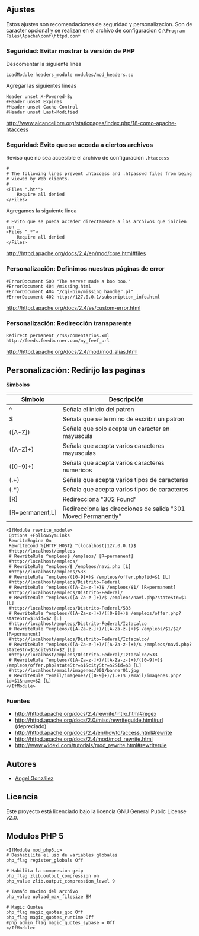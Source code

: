 ## Ajustes

Estos ajustes son recomendaciones de seguridad y personalizacion. Son de caracter opcional y se realizan en el archivo de configuracion `C:\Program Files\Apache\conf\httpd.conf`

### Seguridad: Evitar mostrar la versión de PHP

Descomentar la siguiente linea

~~~
LoadModule headers_module modules/mod_headers.so
~~~

Agregar las siguientes lineas

~~~
Header unset X-Powered-By
#Header unset Expires
#Header unset Cache-Control
#Header unset Last-Modified
~~~

http://www.alcancelibre.org/staticpages/index.php/18-como-apache-htaccess


### Seguridad: Evito que se acceda a ciertos archivos

Reviso que no sea accesible el archivo de configuración `.htaccess`

~~~
#
# The following lines prevent .htaccess and .htpasswd files from being 
# viewed by Web clients. 
#
<Files ".ht*">
    Require all denied
</Files>
~~~

Agregamos la siguiente linea

~~~
# Evito que se pueda acceder directamente a los archivos que inicien con _ 
<Files "_*">
    Require all denied
</Files>
~~~

http://httpd.apache.org/docs/2.4/en/mod/core.html#files

### Personalización: Definimos nuestras páginas de error

~~~
#ErrorDocument 500 "The server made a boo boo."
#ErrorDocument 404 /missing.html
#ErrorDocument 404 "/cgi-bin/missing_handler.pl"
#ErrorDocument 402 http://127.0.0.1/subscription_info.html
~~~

http://httpd.apache.org/docs/2.4/es/custom-error.html

### Personalización: Redirección transparente

~~~
Redirect permanent /rss/comentarios.xml http://feeds.feedburner.com/my_feef_url
~~~

http://httpd.apache.org/docs/2.4/mod/mod_alias.html

## Personalización: Redirijo las paginas

**Simbolos**

| Simbolo | Descripción |
| --- | --- |
| ^ | Señala el inicio del patron |
| $ | Señala que se termino de escribir un patron |
| ([A-Z]) | Señala que solo acepta un caracter en mayuscula |
| ([A-Z]+) | Señala que acepta varios caracteres mayusculas |
| ([0-9]+) | Señala que acepta varios caracteres numericos |
| (.+) | Señala que acepta varios tipos de caracteres |
| (.*) | Señala que acepta varios tipos de caracteres |
| [R] | Redirecciona "302 Found" |
| [R=permanent,L] | Redirecciona las direcciones de salida "301 Moved Permanently"  |

~~~
<IfModule rewrite_module>
 Options +FollowSymLinks
 RewriteEngine On
 RewriteCond %{HTTP_HOST} ^(localhost|127.0.0.1)$
 #http://localhost/empleos
 # RewriteRule ^empleos$ /empleos/ [R=permanent]
 #http://localhost/empleos/
 # RewriteRule ^empleos/$ /empleos/navi.php [L]
 #http://localhost/empleos/533
 # RewriteRule ^empleos/([0-9]+)$ /empleos/offer.php?id=$1 [L]
 #http://localhost/empleos/Distrito-Federal
 # RewriteRule ^empleos/([A-Za-z-]+)$ /empleos/$1/ [R=permanent]
 #http://localhost/empleos/Distrito-Federal/
 # RewriteRule ^empleos/([A-Za-z-]+)/$ /empleos/navi.php?stateStr=$1 [L]
 #http://localhost/empleos/Distrito-Federal/533
 # RewriteRule ^empleos/([A-Za-z-]+)/([0-9]+)$ /empleos/offer.php?stateStr=$1&id=$2 [L]
 #http://localhost/empleos/Distrito-Federal/Iztacalco
 # RewriteRule ^empleos/([A-Za-z-]+)/([A-Za-z-]+)$ /empleos/$1/$2/ [R=permanent]
 #http://localhost/empleos/Distrito-Federal/Iztacalco/
 # RewriteRule ^empleos/([A-Za-z-]+)/([A-Za-z-]+)/$ /empleos/navi.php?stateStr=$1&cityStr=$2 [L]
 #http://localhost/empleos/Distrito-Federal/Iztacalco/533
 # RewriteRule ^empleos/([A-Za-z-]+)/([A-Za-z-]+)/([0-9]+)$ /empleos/offer.php?stateStr=$1&cityStr=$2&id=$3 [L]
 #http://localhost/email/imagenes/001/banner01.jpg
 # RewriteRule ^email/imagenes/([0-9]+)/(.+)$ /email/imagenes.php?id=$1&name=$2 [L] 
</IfModule>
~~~

### Fuentes

* http://httpd.apache.org/docs/2.4/rewrite/intro.html#regex
* http://httpd.apache.org/docs/2.0/misc/rewriteguide.html#url (depreciado)
* http://httpd.apache.org/docs/2.4/en/howto/access.html#rewrite
* http://httpd.apache.org/docs/2.4/mod/mod_rewrite.html
* http://www.widexl.com/tutorials/mod_rewrite.html#rewriterule

## Autores

* [Angel González](https://github.com/mgrc45)

## Licencia

Este proyecto está licenciado bajo la licencia GNU General Public License v2.0.

## Modulos PHP 5

~~~
<IfModule mod_php5.c>
# Deshabilita el uso de variables globales
php_flag register_globals Off

# Habilita la compresion gzip
php_flag zlib.output_compression on
php_value zlib.output_compression_level 9

# Tamaño maximo del archivo
php_value upload_max_filesize 8M

# Magic Quotes
php_flag magic_quotes_gpc Off
php_flag magic_quotes_runtime Off
#php_admin_flag magic_quotes_sybase = Off
</IfModule>
~~~
